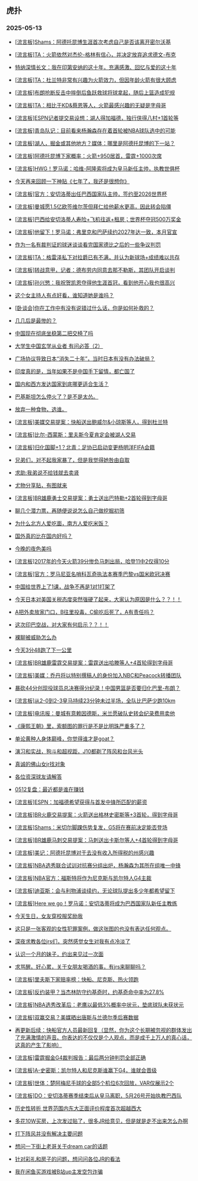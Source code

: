 ## 虎扑 
### 2025-05-13

+ [[流言板]Shams：阿德托昆博生涯首次考虑自己是否该离开密尔沃基](https://bbs.hupu.com/632562037.html)

+ [[流言板]TA：火箭依然对杰伦-格林有信心，并决定放弃追求德文-布克](https://bbs.hupu.com/632563093.html)

+ [特纳深情长文：我在印第安纳的这十年，充满感激、回忆与爱的这十年](https://bbs.hupu.com/632559354.html)

+ [[流言板]TA：杜兰特非常有兴趣为火箭效力，但因年龄火箭有很大顾虑](https://bbs.hupu.com/632564761.html)

+ [[流言板]布朗抢断反击中摔倒后鱼跃救球将球拿起，随后上篮造成犯规](https://bbs.hupu.com/632563164.html)

+ [[流言板]TA：相比于KD&amp;蔡恩等人，火箭最感兴趣的无疑是字母哥](https://bbs.hupu.com/632564937.html)

+ [[流言板]ESPN记者提交易设想：湖人得加福德，独行侠得八村+1首轮等](https://bbs.hupu.com/632561372.html)

+ [[流言板]青岛队记：目前看来杨瀚森存在着首轮被NBA球队选中的可能](https://bbs.hupu.com/632558507.html)

+ [[流言板]湖人，掘金或其他地方？媒体：哪里是阿德托昆博的下一站？](https://bbs.hupu.com/632563403.html)

+ [[流言板]阿德托昆博下家概率：火箭+950居首，雷霆+1000次席](https://bbs.hupu.com/632564256.html)

+ [[流言板]HWG！罗马诺：哈维-阿隆索将成为皇马新任主帅，执教世俱杯](https://bbs.hupu.com/632556763.html)

+ [今天再来回顾一下神贴《七年了，我还是很想你》](https://bbs.hupu.com/632557695.html)

+ [[流言板]官方：安切洛蒂出任巴西国家队主帅，签约至2026世界杯](https://bbs.hupu.com/632563712.html)

+ [[流言板]曼城愿1.5亿欧签维尔茨但拜仁给他薪水更高，因此转会陷僵](https://bbs.hupu.com/632556141.html)

+ [[流言板]巴西给安切洛蒂人寿险+飞机往返+租房；世界杯夺冠500万奖金](https://bbs.hupu.com/632562690.html)

+ [[流言板]他留下！罗马诺：弗里克和巴萨续约2027年达一致，本月官宣](https://bbs.hupu.com/632561330.html)

+ [作为一名有裁判证的球迷谈谈看完国家德比之后的一些争议判罚](https://bbs.hupu.com/632553889.html)

+ [[流言板]TA：格雷泽私下对拉爵已有不满，并认为新球场+成绩难以共存](https://bbs.hupu.com/632556211.html)

+ [[流言板]转战意甲，记者：德布劳内同意去那不勒斯，其团队开启谈判](https://bbs.hupu.com/632555759.html)

+ [[流言板]孙兴慜：我祝贺凯恩夺得他生涯首冠，看到他开心我也很高兴](https://bbs.hupu.com/632559278.html)

+ [这个女主持人有点好看，谁知道她是谁吗？ ​](https://bbs.hupu.com/632560783.html)

+ [[卧谈会]你在工作中有没有说错过什么话，你是如何补救的？](https://bbs.hupu.com/632562424.html)

+ [几几后是最惨的？](https://bbs.hupu.com/632558676.html)

+ [中国现在彻底坐稳第二把交椅了吗](https://bbs.hupu.com/632558571.html)

+ [大学生中国玄学从业者 有问必答（2）](https://bbs.hupu.com/632561402.html)

+ [广场协议导致日本“消失二十年”，当时日本有没有办法破局？](https://bbs.hupu.com/632560346.html)

+ [印度真的是，当年如果不是中国手下留情，都亡国了](https://bbs.hupu.com/632559273.html)

+ [国内和西方发达国家到底哪更适合生活？](https://bbs.hupu.com/632561457.html)

+ [巴基斯坦怎么停火了？是不是太怂。](https://bbs.hupu.com/632560249.html)

+ [放弃一种食物，选谁。](https://bbs.hupu.com/632561291.html)

+ [[流言板]美媒交易提案：快船送出鲍威尔&amp;小琼斯等人，得到杜兰特](https://bbs.hupu.com/632564627.html)

+ [[流言板]比尔-西蒙斯：里夫斯今夏肯定会被湖人交易](https://bbs.hupu.com/632565288.html)

+ [[流言板]归化国脚+1？北青：足协已启动变更杨明洋FIFA会籍](https://bbs.hupu.com/632558538.html)

+ [兄弟们，对不起我家暴了，但是我觉得她咎由自取](https://bbs.hupu.com/632560253.html)

+ [求助:我弟说不给钱就去卖肾](https://bbs.hupu.com/632564511.html)

+ [尤物分享贴，有图就来](https://bbs.hupu.com/632566442.html)

+ [[流言板]BR雄鹿勇士交易提案：勇士送出巴特勒+2首轮得到字母哥](https://bbs.hupu.com/632566218.html)

+ [聊几个潜力票，再随便说说怎么自己做挖掘初筛](https://bbs.hupu.com/632562065.html)

+ [为什么北方人爱吃面，南方人爱吃米饭？](https://bbs.hupu.com/632561309.html)

+ [国外真的比在国内好吗？](https://bbs.hupu.com/632561446.html)

+ [今晚的夜色美吗](https://bbs.hupu.com/632565660.html)

+ [[流言板]2017年的今天火箭39分惨负马刺出局，哈登11中2仅得10分](https://bbs.hupu.com/632565210.html)

+ [[流言板]官方：罗马尼亚名哨科瓦奇执法本赛季巴黎vs国米欧冠决赛](https://bbs.hupu.com/632563415.html)

+ [中国给世界上了1课，战争不再是1对1打架了](https://bbs.hupu.com/632563870.html)

+ [今天日本对美国关税态度突然强硬了起来，大家认为原因是什么？？！！](https://bbs.hupu.com/632564968.html)

+ [A把外卖放家门口，B往里投毒，C偷吃后死了，A有责任吗？](https://bbs.hupu.com/632563023.html)

+ [这次印巴空战，对大家有何启示？？！！](https://bbs.hupu.com/632563205.html)

+ [裸聊被威胁怎么办](https://bbs.hupu.com/632563834.html)

+ [今天3分48跑了下一公里](https://bbs.hupu.com/632563306.html)

+ [[流言板]BR雄鹿雷霆交易提案：雷霆送出哈滕等人+4首轮得到字母哥](https://bbs.hupu.com/632566363.html)

+ [[流言板]美媒：乔丹将以特别撰稿人的身份加入NBC和Peacock转播团队](https://bbs.hupu.com/632566117.html)

+ [暴砍44分创现役球员总决赛得分纪录！中国男篮是否要归化巴里-布朗？](https://bbs.hupu.com/632564237.html)

+ [[流言板]从2-0到2-3皇马持续23分钟未过半场，全队比巴萨少跑10km](https://bbs.hupu.com/632558235.html)

+ [[流言板]电讯报：曼城有意赖因德斯，米兰愿破队史转会纪录费用卖他](https://bbs.hupu.com/632557091.html)

+ [《康熙王朝》里，索额图的罪行是不是比明珠严重多了？](https://bbs.hupu.com/632564190.html)

+ [单论黄种人身体巅峰，你觉得谁才是goat？](https://bbs.hupu.com/632566612.html)

+ [演习和实战，狗斗和超视距，J10都剃了阵风和台风光头](https://bbs.hupu.com/632565560.html)

+ [真诚的佛山女jr找对象](https://bbs.hupu.com/632565335.html)

+ [各位资深球友请解答](https://bbs.hupu.com/632567425.html)

+ [0512复盘：最近都是谁在赚钱](https://bbs.hupu.com/632564670.html)

+ [[流言板]ESPN：加福德希望获得与首发中锋所匹配的薪资](https://bbs.hupu.com/632566009.html)

+ [[流言板]BR火鹿交易提案：火箭送出格林史密斯等+3首轮，得到字母哥](https://bbs.hupu.com/632566353.html)

+ [[流言板]Shams：米切尔脚踝伤势复发，G5将在赛前决定能否登场](https://bbs.hupu.com/632567046.html)

+ [[流言板]BR雄鹿马刺交易提案：马刺送出卡斯尔等人+4首轮得到字母哥](https://bbs.hupu.com/632566717.html)

+ [[流言板]美记：阿德托昆博对于去没有收入所得税的州感兴趣](https://bbs.hupu.com/632567387.html)

+ [[流言板]NBA选秀联合试训对抗赛分组出炉，杨瀚森为其所在组唯一中锋](https://bbs.hupu.com/632565549.html)

+ [[流言板]NBA官方：福斯特将作为尼克斯与凯尔特人G4主裁](https://bbs.hupu.com/632566237.html)

+ [[流言板]迪亚斯：会与利物浦谈续约，无论球队提出多少年都希望留下](https://bbs.hupu.com/632558832.html)

+ [[流言板]Here we go！罗马诺：安切洛蒂将成为巴西国家队新任主教练](https://bbs.hupu.com/632563507.html)

+ [今天生日，女友穿校服奖励我](https://bbs.hupu.com/632567072.html)

+ [这只是一张客观的女性犯罪案例，做这张图的也没有表达任何观点。](https://bbs.hupu.com/632566153.html)

+ [深夜求教各位jrs们，突然感觉女生对我有点冷淡了](https://bbs.hupu.com/632565918.html)

+ [认识一个月的妹子，约出来见过一次面](https://bbs.hupu.com/632566077.html)

+ [求骂醒。好心累，关于女朋友喝酒的事，有jrs来聊聊吗？](https://bbs.hupu.com/632567470.html)

+ [[流言板]里夫斯下家赔率榜：快船、尼克斯、热火领跑](https://bbs.hupu.com/632567569.html)

+ [[流言板]反约装甲？当杰林防守约基奇时，约基奇命中率为27.8%](https://bbs.hupu.com/632567167.html)

+ [[流言板]NBA选秀改革后：老鹰以最低3%概率中状元，垫底球队未获状元](https://bbs.hupu.com/632567232.html)

+ [[流言板]双赢交易？美媒晒出唐斯与兰德尔季后赛数据](https://bbs.hupu.com/632567560.html)

+ [再更新后续：快船官方人员最新回复（显然，你为这个长期被忽视的群体发出了充满激情的声音。你表达的不仅仅是个人观点，而是成千上万人的真心话，这真的产生了影响）](https://bbs.hupu.com/632566657.html)

+ [[流言板]雷霆掘金G4裁判报告：最后两分钟判罚全部正确](https://bbs.hupu.com/632567651.html)

+ [[流言板]A-史密斯：凯尔特人和尼克斯谁赢下G4，谁就会晋级](https://bbs.hupu.com/632567553.html)

+ [[流言板]世体：楚阿梅尼手球的全部5个机位6次回放，VAR仅展示2个](https://bbs.hupu.com/632559507.html)

+ [[流言板]DO：安切洛蒂赛季结束后从皇马离职，5月26号开始执教巴西队](https://bbs.hupu.com/632562589.html)

+ [历史性转折 世界范围内东大正面评价程度首次超越西大](https://bbs.hupu.com/632567394.html)

+ [多花10W买房，上次发过贴了，很多JR给意见，但是就是走不出来怎么办啊](https://bbs.hupu.com/632566787.html)

+ [打下阵风并没有解决主要问题](https://bbs.hupu.com/632567496.html)

+ [想问一下街上老哥关于dream car的话题](https://bbs.hupu.com/632567424.html)

+ [针对彩礼和房子的问题，想问问各位JR的看法](https://bbs.hupu.com/632567025.html)

+ [我在闲鱼买游戏被B站up主发空包诈骗](https://bbs.hupu.com/632567087.html)

